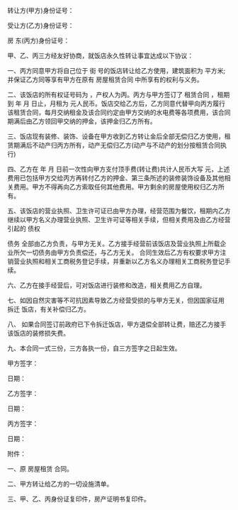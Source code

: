 
 


转让方(甲方)身份证号：


受让方(乙方)身份证号：


房 东(丙方)身份证号：


甲、乙、丙三方经友好协商，就饭店永久性转让事宜达成以下协议：


一、丙方同意甲方将自己位于 街 号的饭店转让给乙方使用，建筑面积为 平方米;并保证乙方同等享有甲方在原有
房屋租赁合同
中所享有的权利与义务。


二、该饭店的所有权证号码为 ，产权人为丙。丙方与甲方签订了
租赁合同
，租期到 年 月 日止，月租为   元人民币。饭店交给乙方后，乙方同意代替甲向丙方履行该租赁合同，每月交纳租金及该合同约定由甲方交纳的水电费等各项费用，该合同期满后由乙方领回甲交纳的押金，该押金归乙方所有。


三、饭店现有装修、装饰、设备在甲方收到乙方转让金后全部无偿归乙方使用，租赁期满后不动产归丙方所有，动产无偿归乙方(动产与不动产的划分按租赁合同执行)


四、乙方在 年 月 日前一次性向甲方支付顶手费(转让费)共计人民币大写   元，上述费用已包括甲方交给丙方再转付乙方的押金、第三条所述的装修装饰设备及其他相关费用。甲方不得再向乙方索取任何其他费用。甲方剩余的房屋使用权归乙方所有。


五、该饭店的营业执照、卫生许可证已由甲方办理，经营范围为餐饮，租期内乙方继续以甲方名义办理营业执照、卫生许可证等相关手续，但相关费用及由乙方经营引起的
债权

债务
全部由乙方负责，与甲方无关。乙方接手经营前该饭店及营业执照上所载企业所欠一切债务由甲方负责偿还，与乙方无关。 合同生效后乙方有权要求甲方注销营业执照和相关工商税务登记手续，并重新以乙方名义办理相关工商税务登记手续。


六、乙方在接手经营后，可对饭店进行装修和改造，相关费用乙方自理。


七、如因自然灾害等不可抗因素导致乙方经营受损的与甲方无关，但因国家征用
拆迁
饭店，有关补偿归乙方。


八、 如果合同签订前政府已下令拆迁饭店，甲方退偿全部转让费，赔还乙方接手该饭店的装修损失费。


九、本合同一式三份，三方各执一份，自三方签字之日起生效。


甲方签字：


日期：


乙方签字：


日期：


丙方签字：


日期：


附件：


一、原
房屋租赁
合同。


二、甲方转让给乙方的一切设施清单。


三、甲、乙、丙身份证复印件，房产证明书复印件。
 


 

 
 
 
 
 
  


  
 

  


  


  
 
 
 
 

